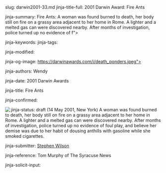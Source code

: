 slug: darwin2001-33.md
jinja-title-full: 2001 Darwin Award: Fire Ants

jinja-summary: Fire Ants: A woman was found burned to death, her body still on fire on a grassy area adjacent to her home in Rome. A lighter and a melted gas can were discovered nearby. After months of investigation, police turned up no evidence of f">

jinja-keywords:
jinja-tags:

jinja-modified:

jinja-og-image: https://darwinawards.com/i/death_ponders.jpeg">

jinja-authors: Wendy

jinja-date: 2001 Darwin Awards


jinja-title: Fire Ants


jinja-confirmed:

jinja-status: draft
<IMG src="/i/icon/flame.jpg" align="left">(14 May 2001, New York) A woman was found burned to death, her body still on fire on a grassy area adjacent to her home in Rome. A lighter and a melted gas can were discovered nearby. After months of investigation, police turned up no evidence of foul play, and believe her demise was due to her habit of dousing anthills with gasoline while she smoked cigarettes.

<!-- Vivian M. Bogdanowicz, 41, 505 S. Madison St., Rome -->
<P align=center>
<!--#include virtual="/inc/votebar_viewvoteonly" -->

jinja-submitter: <A HREF="mailto:REMOVE-swilson@bavisoft.com">Stephen Wilson</A>

jinja-reference: Tom Murphy of The Syracuse News

jinja-solicit-input:



<!--#include file=nav_2001.html -->


